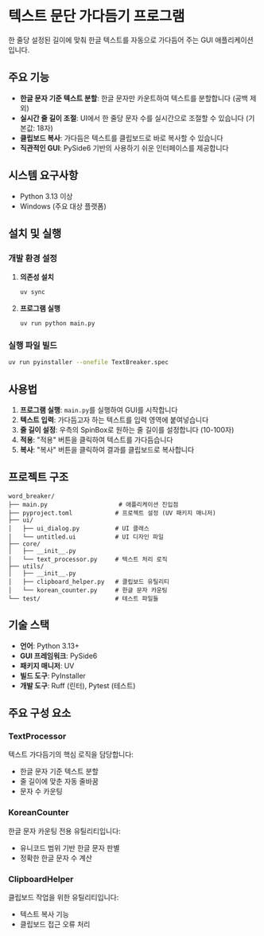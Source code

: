 # 텍스트 문단 가다듬기 프로그램

한 줄당 설정된 길이에 맞춰 한글 텍스트를 자동으로 가다듬어 주는 GUI 애플리케이션입니다.

## 주요 기능

- **한글 문자 기준 텍스트 분할**: 한글 문자만 카운트하여 텍스트를 분할합니다 (공백 제외)
- **실시간 줄 길이 조절**: UI에서 한 줄당 문자 수를 실시간으로 조절할 수 있습니다 (기본값: 18자)
- **클립보드 복사**: 가다듬은 텍스트를 클립보드로 바로 복사할 수 있습니다
- **직관적인 GUI**: PySide6 기반의 사용하기 쉬운 인터페이스를 제공합니다

## 시스템 요구사항

- Python 3.13 이상
- Windows (주요 대상 플랫폼)

## 설치 및 실행

### 개발 환경 설정

1. **의존성 설치**

   ```bash
   uv sync
   ```

2. **프로그램 실행**

   ```bash
   uv run python main.py
   ```

### 실행 파일 빌드

```bash
uv run pyinstaller --onefile TextBreaker.spec
```

## 사용법

1. **프로그램 실행**: `main.py`를 실행하여 GUI를 시작합니다
2. **텍스트 입력**: 가다듬고자 하는 텍스트를 입력 영역에 붙여넣습니다
3. **줄 길이 설정**: 우측의 SpinBox로 원하는 줄 길이를 설정합니다 (10-100자)
4. **적용**: "적용" 버튼을 클릭하여 텍스트를 가다듬습니다
5. **복사**: "복사" 버튼을 클릭하여 결과를 클립보드로 복사합니다

## 프로젝트 구조

```
word_breaker/
├── main.py                    # 애플리케이션 진입점
├── pyproject.toml            # 프로젝트 설정 (UV 패키지 매니저)
├── ui/
│   ├── ui_dialog.py          # UI 클래스
│   └── untitled.ui           # UI 디자인 파일
├── core/
│   ├── __init__.py
│   └── text_processor.py     # 텍스트 처리 로직
├── utils/
│   ├── __init__.py
│   ├── clipboard_helper.py   # 클립보드 유틸리티
│   └── korean_counter.py     # 한글 문자 카운팅
└── test/                     # 테스트 파일들
```

## 기술 스택

- **언어**: Python 3.13+
- **GUI 프레임워크**: PySide6
- **패키지 매니저**: UV
- **빌드 도구**: PyInstaller
- **개발 도구**: Ruff (린터), Pytest (테스트)

## 주요 구성 요소

### TextProcessor

텍스트 가다듬기의 핵심 로직을 담당합니다:

- 한글 문자 기준 텍스트 분할
- 줄 길이에 맞춘 자동 줄바꿈
- 문자 수 카운팅

### KoreanCounter

한글 문자 카운팅 전용 유틸리티입니다:

- 유니코드 범위 기반 한글 문자 판별
- 정확한 한글 문자 수 계산

### ClipboardHelper

클립보드 작업을 위한 유틸리티입니다:

- 텍스트 복사 기능
- 클립보드 접근 오류 처리

